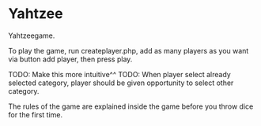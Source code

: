 # Yahtzee
Yahtzeegame.

To play the game, run createplayer.php, add as many players as you want via button add player, then press play.

TODO: Make this more intuitive^^
TODO: When player select already selected category, player should be given opportunity to select other category.

The rules of the game are explained inside the game before you throw dice for the first time.

